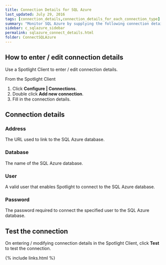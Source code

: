 ```yaml
---
title: Connection Details for SQL Azure
last_updated: July 29, 2016
tags: [connection_details,connection_details_for_each_connection_type]
summary: "Monitor SQL Azure by supplying the following connection details to Spotlight."
sidebar: c_sqlazure_sidebar
permalink: sqlazure_connect_details.html
folder: ConnectSQLAzure
---
```


## How to enter / edit connection details

Use a Spotlight Client to enter / edit connection details.

From the Spotlight Client

1.  Click **Configure \| Connections**.
2.  Double click **Add new connection**.
3.  Fill in the connection details.

## Connection details

### Address

The URL used to link to the SQL Azure database.

### Database

The name of the SQL Azure database.

### User

A valid user that enables Spotlight to connect to the SQL Azure database.

### Password

The password required to connect the specified user to the SQL Azure database.


## Test the connection
On entering / modifying connection details in the Spotlight Client, click **Test** to test the connection.


{% include links.html %}
